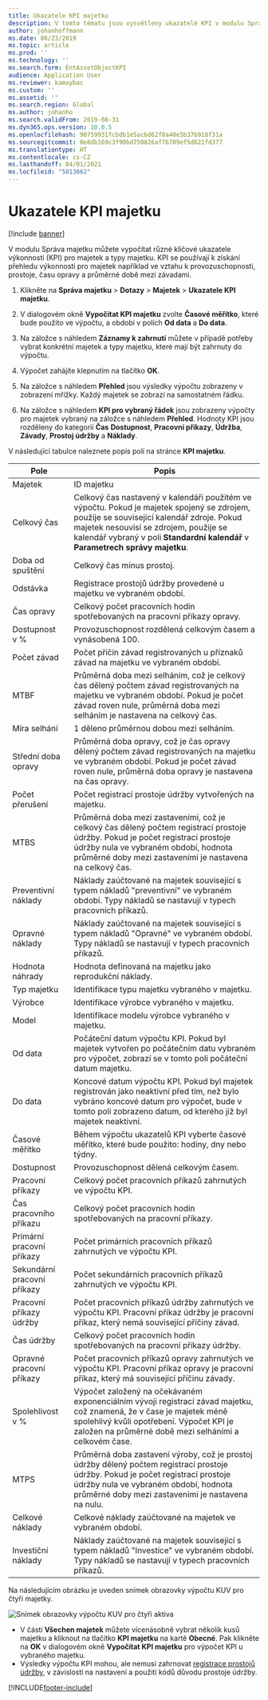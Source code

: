 ```yaml
---
title: Ukazatele KPI majetku
description: V tomto tématu jsou vysvětleny ukazatelé KPI v modulu Správa majetku.
author: johanhoffmann
ms.date: 08/23/2019
ms.topic: article
ms.prod: ''
ms.technology: ''
ms.search.form: EntAssetObjectKPI
audience: Application User
ms.reviewer: kamaybac
ms.custom: ''
ms.assetid: ''
ms.search.region: Global
ms.author: johanho
ms.search.validFrom: 2019-08-31
ms.dyn365.ops.version: 10.0.5
ms.openlocfilehash: 90759931fcbdb1e5acbd62f8a40e5b37b918f31a
ms.sourcegitcommit: 0e8db169c3f90bd750826af76709ef5d621fd377
ms.translationtype: HT
ms.contentlocale: cs-CZ
ms.lasthandoff: 04/01/2021
ms.locfileid: "5813862"
---
```

# <a name="asset-kpis"></a>Ukazatele KPI majetku

[!include [banner](../../includes/banner.md)]

 

V modulu Správa majetku můžete vypočítat různé klíčové ukazatele výkonnosti (KPI) pro majetek a typy majetku. KPI se používají k získání přehledu výkonnosti pro majetek například ve vztahu k provozuschopnosti, prostoje, času opravy a průměrné době mezi závadami.

1. Klikněte na **Správa majetku** > **Dotazy** > **Majetek** > **Ukazatele KPI majetku**.

2. V dialogovém okně **Vypočítat KPI majetku** zvolte **Časové měřítko**, které bude použito ve výpočtu, a období v polích **Od data** a **Do data**. 

3. Na záložce s náhledem **Záznamy k zahrnutí** můžete v případě potřeby vybrat konkrétní majetek a typy majetku, které mají být zahrnuty do výpočtu.

4. Výpočet zahájíte klepnutím na tlačítko **OK**.

5. Na záložce s náhledem **Přehled** jsou výsledky výpočtu zobrazeny v zobrazení mřížky. Každý majetek se zobrazí na samostatném řádku.

6. Na záložce s náhledem **KPI pro vybraný řádek** jsou zobrazeny výpočty pro majetek vybraný na záložce s náhledem **Přehled**. Hodnoty KPI jsou rozděleny do kategorií **Čas** **Dostupnost**, **Pracovní příkazy**, **Údržba**, **Závady**, **Prostoj údržby** a **Náklady**.

V následující tabulce naleznete popis polí na stránce **KPI majetku**.

| Pole                   | Popis                                                                                                                                                                                                                                                                                           |
|-------------------------|-------------------------------------------------------------------------------------------------------------------------------------------------------------------------------------------------------------------------------------------------------------------------------------------------------|
| Majetek                   | ID majetku                                                                                                                                                                                                                                                                                             |
| Celkový čas              | Celkový čas nastavený v kalendáři použitém ve výpočtu. Pokud je majetek spojený se zdrojem, použije se související kalendář zdroje. Pokud majetek nesouvisí se zdrojem, použije se kalendář vybraný v poli **Standardní kalendář** v **Parametrech správy majetku**. |
| Doba od spuštění                  | Celkový čas mínus prostoj.                                                                                                                                                                                                                                                                            |
| Odstávka                | Registrace prostojů údržby provedené u majetku ve vybraném období.                                                                                                                                                                                                                              |
| Čas opravy             | Celkový počet pracovních hodin spotřebovaných na pracovní příkazy opravy.                                                                                                                                                                                                                                            |
| Dostupnost v %          | Provozuschopnost rozdělená celkovým časem a vynásobená 100.                                                                                                                                                                                                                                                   |
| Počet závad        | Počet příčin závad registrovaných u příznaků závad na majetku ve vybraném období.                                                                                                                                                                                                             |
| MTBF                    | Průměrná doba mezi selháním, což je celkový čas dělený počtem závad registrovaných na majetku ve vybraném období. Pokud je počet závad roven nule, průměrná doba mezi selháním je nastavena na celkový čas.                                                                                                                   |
| Míra selhání               | 1 děleno průměrnou dobou mezi selháním.                                                                                                                                                                                                                                                                                    |
| Střední doba opravy                     | Průměrná doba opravy, což je čas opravy dělený počtem závad registrovaných na majetku ve vybraném období. Pokud je počet závad roven nule, průměrná doba opravy je nastavena na čas opravy.                                                                                                                           |
| Počet přerušení         | Počet registrací prostoje údržby vytvořených na majetku.                                                                                                                                                                                                                                     |
| MTBS                    | Průměrná doba mezi zastaveními, což je celkový čas dělený počtem registrací prostoje údržby. Pokud je počet registrací prostoje údržby nula ve vybraném období, hodnota průměrné doby mezi zastaveními je nastavena na celkový čas.                                                                                      |
| Preventivní náklady         | Náklady zaúčtované na majetek související s typem nákladů "preventivní" ve vybraném období. Typy nákladů se nastavují v typech pracovních příkazů.                                                                                                                                                                       |
| Opravné náklady         | Náklady zaúčtované na majetek související s typem nákladů "Opravné" ve vybraném období. Typy nákladů se nastavují v typech pracovních příkazů.                                                                                                                                                                       |
| Hodnota náhrady       | Hodnota definovaná na majetku jako reprodukční náklady.                                                                                                                                                                                                                                                  |
| Typ majetku             | Identifikace typu majetku vybraného v majetku.                                                                                                                                                                                                                                             |
| Výrobce           | Identifikace výrobce vybraného v majetku.                                                                                                                                                                                                                                                 |
| Model                   | Identifikace modelu výrobce vybraného v majetku.                                                                                                                                                                                                                                           |
| Od data               | Počáteční datum výpočtu KPI. Pokud byl majetek vytvořen po počátečním datu vybraném pro výpočet, zobrazí se v tomto poli počáteční datum majetku.                                                                                                                                  |
| Do data                 | Koncové datum výpočtu KPI. Pokud byl majetek registrován jako neaktivní před tím, než bylo vybráno koncové datum pro výpočet, bude v tomto poli zobrazeno datum, od kterého již byl majetek neaktivní.                                                                                               |
| Časové měřítko              | Během výpočtu ukazatelů KPI vyberte časové měřítko, které bude použito: hodiny, dny nebo týdny.                                                                                                                                                                                                            |
| Dostupnost            | Provozuschopnost dělená celkovým časem.                                                                                                                                                                                                                                                                         |
| Pracovní příkazy             | Celkový počet pracovních příkazů zahrnutých ve výpočtu KPI.                                                                                                                                                                                                                                          |
| Čas pracovního příkazu         | Celkový počet pracovních hodin spotřebovaných na pracovní příkazy.                                                                                                                                                                                                                                               |
| Primární pracovní příkazy     | Počet primárních pracovních příkazů zahrnutých ve výpočtu KPI.                                                                                                                                                                                                                                        |
| Sekundární pracovní příkazy   | Počet sekundárních pracovních příkazů zahrnutých ve výpočtu KPI.                                                                                                                                                                                                                                      |
| Pracovní příkazy údržby | Počet pracovních příkazů údržby zahrnutých ve výpočtu KPI. Pracovní příkaz údržby je pracovní příkaz, který nemá související příčiny závad.                                                                                                                                                             |
| Čas údržby        | Celkový počet pracovních hodin spotřebovaných na pracovní příkazy údržby.                                                                                                                                                                                                                                       |
| Opravné pracovní příkazy      | Počet pracovních příkazů opravy zahrnutých ve výpočtu KPI. Pracovní příkaz opravy je pracovní příkaz, který má související příčinu závady.                                                                                                                                                                        |
| Spolehlivost v %           | Výpočet založený na očekávaném exponenciálním vývoji registrací závad majetku, což znamená, že v čase je majetek méně spolehlivý kvůli opotřebení. Výpočet KPI je založen na průměrné době mezi selháními a celkovém čase.                                                            |
| MTPS                    | Průměrná doba zastavení výroby, což je prostoj údržby dělený počtem registrací prostoje údržby. Pokud je počet registrací prostoje údržby nula ve vybraném období, hodnota průměrné doby mezi zastaveními je nastavena na nulu.                                                                               |
| Celkové náklady              | Celkové náklady zaúčtované na majetek ve vybraném období.                                                                                                                                                                                                                                              |
| Investiční náklady         | Náklady zaúčtované na majetek související s typem nákladů "Investice" ve vybraném období. Typy nákladů se nastavují v typech pracovních příkazů.                                                                                                                                                                       |

Na následujícím obrázku je uveden snímek obrazovky výpočtu KUV pro čtyři majetky.

![Snímek obrazovky výpočtu KUV pro čtyři aktiva](media/11-controlling-and-reporting.png)

- V části **Všechen majetek** můžete vícenásobně vybrat několik kusů majetku a kliknout na tlačítko **KPI majetku** na kartě **Obecné**. Pak klikněte na **OK** v dialogovém okně **Vypočítat KPI majetku** pro výpočet KPI u vybraného majetku.  
- Výsledky výpočtu KPI mohou, ale nemusí zahrnovat [registrace prostojů údržby](../work-orders/maintenance-downtime.md), v závislosti na nastavení a použití kódů důvodu prostoje údržby. 



[!INCLUDE[footer-include](../../../includes/footer-banner.md)]